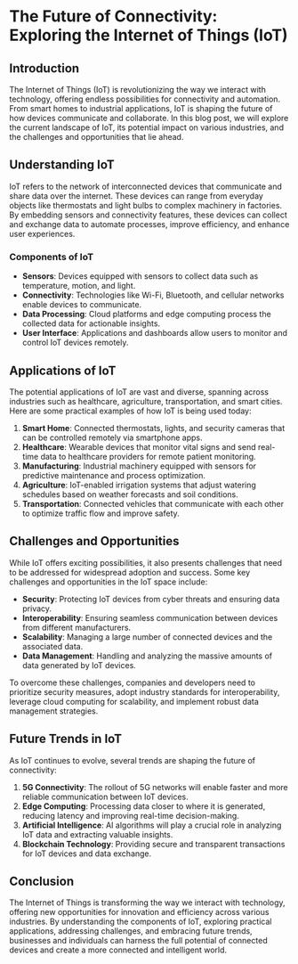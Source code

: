 # The Future of Connectivity: Exploring the Internet of Things (IoT)

## Introduction

The Internet of Things (IoT) is revolutionizing the way we interact with technology, offering endless possibilities for connectivity and automation. From smart homes to industrial applications, IoT is shaping the future of how devices communicate and collaborate. In this blog post, we will explore the current landscape of IoT, its potential impact on various industries, and the challenges and opportunities that lie ahead.

## Understanding IoT

IoT refers to the network of interconnected devices that communicate and share data over the internet. These devices can range from everyday objects like thermostats and light bulbs to complex machinery in factories. By embedding sensors and connectivity features, these devices can collect and exchange data to automate processes, improve efficiency, and enhance user experiences.

### Components of IoT

- **Sensors**: Devices equipped with sensors to collect data such as temperature, motion, and light.
- **Connectivity**: Technologies like Wi-Fi, Bluetooth, and cellular networks enable devices to communicate.
- **Data Processing**: Cloud platforms and edge computing process the collected data for actionable insights.
- **User Interface**: Applications and dashboards allow users to monitor and control IoT devices remotely.

## Applications of IoT

The potential applications of IoT are vast and diverse, spanning across industries such as healthcare, agriculture, transportation, and smart cities. Here are some practical examples of how IoT is being used today:

1. **Smart Home**: Connected thermostats, lights, and security cameras that can be controlled remotely via smartphone apps.
2. **Healthcare**: Wearable devices that monitor vital signs and send real-time data to healthcare providers for remote patient monitoring.
3. **Manufacturing**: Industrial machinery equipped with sensors for predictive maintenance and process optimization.
4. **Agriculture**: IoT-enabled irrigation systems that adjust watering schedules based on weather forecasts and soil conditions.
5. **Transportation**: Connected vehicles that communicate with each other to optimize traffic flow and improve safety.

## Challenges and Opportunities

While IoT offers exciting possibilities, it also presents challenges that need to be addressed for widespread adoption and success. Some key challenges and opportunities in the IoT space include:

- **Security**: Protecting IoT devices from cyber threats and ensuring data privacy.
- **Interoperability**: Ensuring seamless communication between devices from different manufacturers.
- **Scalability**: Managing a large number of connected devices and the associated data.
- **Data Management**: Handling and analyzing the massive amounts of data generated by IoT devices.

To overcome these challenges, companies and developers need to prioritize security measures, adopt industry standards for interoperability, leverage cloud computing for scalability, and implement robust data management strategies.

## Future Trends in IoT

As IoT continues to evolve, several trends are shaping the future of connectivity:

1. **5G Connectivity**: The rollout of 5G networks will enable faster and more reliable communication between IoT devices.
2. **Edge Computing**: Processing data closer to where it is generated, reducing latency and improving real-time decision-making.
3. **Artificial Intelligence**: AI algorithms will play a crucial role in analyzing IoT data and extracting valuable insights.
4. **Blockchain Technology**: Providing secure and transparent transactions for IoT devices and data exchange.

## Conclusion

The Internet of Things is transforming the way we interact with technology, offering new opportunities for innovation and efficiency across various industries. By understanding the components of IoT, exploring practical applications, addressing challenges, and embracing future trends, businesses and individuals can harness the full potential of connected devices and create a more connected and intelligent world.